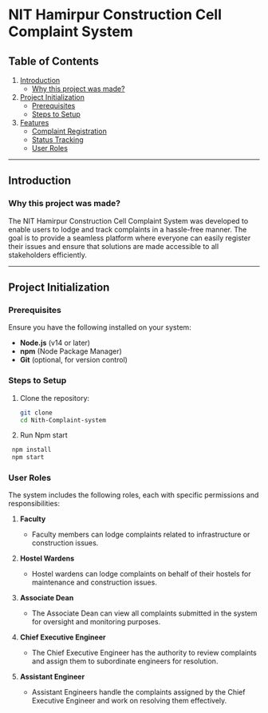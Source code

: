 # NIT Hamirpur Construction Cell Complaint System

## Table of Contents

1. [Introduction](#introduction)  
   - [Why this project was made?](#why-this-project-was-made)  
2. [Project Initialization](#project-initialization)  
   - [Prerequisites](#prerequisites)  
   - [Steps to Setup](#steps-to-setup)  
3. [Features](#features)  
   - [Complaint Registration](#complaint-registration)  
   - [Status Tracking](#status-tracking)  
   - [User Roles](#user-roles)  

---

## Introduction

### Why this project was made?

The NIT Hamirpur Construction Cell Complaint System was developed to enable users to lodge and track complaints in a hassle-free manner. The goal is to provide a seamless platform where everyone can easily register their issues and ensure that solutions are made accessible to all stakeholders efficiently.

---
## Project Initialization

### Prerequisites

Ensure you have the following installed on your system:
- **Node.js** (v14 or later)
- **npm** (Node Package Manager)
- **Git** (optional, for version control)

### Steps to Setup

1. Clone the repository:
   ```bash
   git clone 
   cd Nith-Complaint-system
   ```
2. Run Npm start
  ```bash
   npm install
   npm start
   ```
### User Roles

The system includes the following roles, each with specific permissions and responsibilities:

1. **Faculty**  
   - Faculty members can lodge complaints related to infrastructure or construction issues.

2. **Hostel Wardens**  
   - Hostel wardens can lodge complaints on behalf of their hostels for maintenance and construction issues.

3. **Associate Dean**  
   - The Associate Dean can view all complaints submitted in the system for oversight and monitoring purposes.

4. **Chief Executive Engineer**  
   - The Chief Executive Engineer has the authority to review complaints and assign them to subordinate engineers for resolution.

5. **Assistant Engineer**  
   - Assistant Engineers handle the complaints assigned by the Chief Executive Engineer and work on resolving them effectively.
